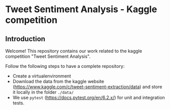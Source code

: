 # Tweet Sentiment Analysis - Kaggle competition

## Introduction
Welcome! This repository contains our work related to the kaggle competition "Tweet Sentiment Analysis". 

Follow the following steps to have a complete repository:
- Create a virtualenvironment 
- Download the data from the kaggle website (https://www.kaggle.com/c/tweet-sentiment-extraction/data) and store it locally in the folder `./data/`
- We use `pytest` (https://docs.pytest.org/en/6.2.x/) for unit and integration tests.